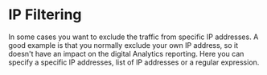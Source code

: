 # IP Filtering

In some cases you want to exclude the traffic from specific IP addresses. A good example is that you normally exclude your own IP address, so it doesn't have an impact on the digital Analytics reporting. Here you can specify a specific IP addresses, list of IP addresses or a regular expression.

![]()

![]()